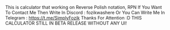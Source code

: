 This is calculator that working on Reverse Polish notation, RPN
If You Want To Contact Me Then Write In Discord : fozikwashere
Or You Can Write Me In Telegram : https://t.me/SimplyFozik
Thanks For Attention :D
THIS CALCULATOR STILL IN BETA RELEASE WITHOUT ANY UI!
